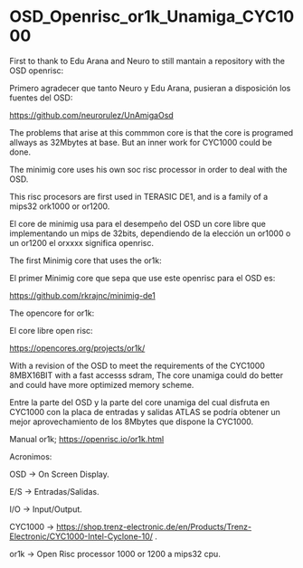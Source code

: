 # OSD_Openrisc_or1k_Unamiga_CYC1000

First to thank to Edu Arana and Neuro to still mantain a repository with the OSD openrisc:

Primero agradecer que tanto Neuro y Edu Arana, pusieran a disposición los fuentes del OSD:

https://github.com/neurorulez/UnAmigaOsd

The problems that arise at this commmon core is that the core is programed allways as 32Mbytes at base.
But an inner work for CYC1000 could be done.


The minimig core uses his own soc risc processor in order to deal with the OSD.

This risc procesors are first used in TERASIC DE1, and is a family of a mips32 ork1000 or or1200.

El core de minimig usa para el desempeño del OSD un core libre que implementando un mips de 32bits, dependiendo de la elección un or1000 o un or1200 el orxxxx significa openrisc.

The first Minimig core that uses the or1k:

El primer Minimig core que sepa que use este openrisc para el OSD es:

https://github.com/rkrajnc/minimig-de1


The opencore for or1k:

El core libre open risc:

https://opencores.org/projects/or1k/


With a revision of the OSD to meet the requirements of the CYC1000 8MBX16BIT with a fast accesss sdram, The core unamiga could do better and could have more optimized memory scheme.


Entre la parte del OSD y la parte del core unamiga del cual disfruta en CYC1000 con la placa de entradas y salidas ATLAS se podría obtener un mejor aprovechamiento de los 8Mbytes que dispone la CYC1000.

Manual or1k;
https://openrisc.io/or1k.html

Acronimos:

OSD -> On Screen Display.

E/S -> Entradas/Salidas.

I/O -> Input/Output.

CYC1000 -> https://shop.trenz-electronic.de/en/Products/Trenz-Electronic/CYC1000-Intel-Cyclone-10/ .

or1k -> Open Risc processor 1000 or 1200 a mips32 cpu.


